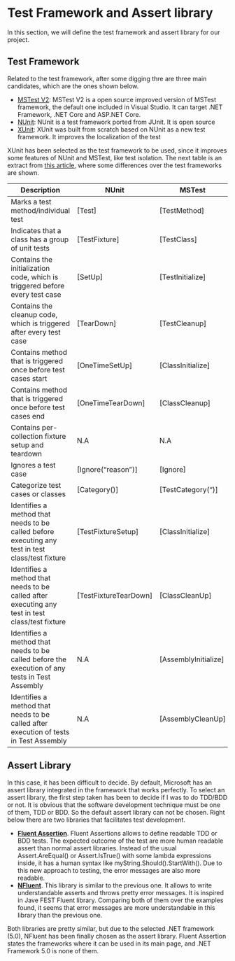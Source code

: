 # Test Framework and Assert library
In this section, we will define the test framework and assert library for our project. 
## Test Framework
Related to the test framework, after some digging thre are three main candidates, which are the ones shown below. 
- [MSTest V2](https://github.com/microsoft/testfx): MSTest V2 is a open source improved version of MSTest framework, the default one included in Visual Studio. It can target .NET Framework, .NET Core and ASP.NET Core.
- [NUnit](https://nunit.org/): NUnit is a test framework ported from JUnit. It is open source
- [XUnit](): XUnit was built from scratch based on NUnit as a new test framework. It improves the localization of the test

XUnit has been selected as the test framework to be used, since it improves some features of NUnit and MSTest, like test isolation. The next table is an extract from [this article](https://www.lambdatest.com/blog/nunit-vs-xunit-vs-mstest/), where some differences over the test frameworks are shown.

| Description                                                                                      | NUnit                 | MSTest               | xUnit                  |
|--------------------------------------------------------------------------------------------------|-----------------------|----------------------|------------------------|
| Marks a test method/individual test                                                              | [Test]                | [TestMethod]         | [Fact]                 |
| Indicates that a class has a group of unit tests                                                 | [TestFixture]         | [TestClass]          | N.A                    |
| Contains the initialization code, which is triggered before every test case                      | [SetUp]               | [TestInitialize]     | Constructor            |
| Contains the cleanup code, which is triggered after every test case                              | [TearDown]            | [TestCleanup]        | IDisposable.Dispose    |
| Contains method that is triggered once before test cases start                                   | [OneTimeSetUp]        | [ClassInitialize]    | IClassFixture<T>       |
| Contains method that is triggered once before test cases end                                     | [OneTimeTearDown]     | [ClassCleanup]       | IClassFixture<T>       |
| Contains per-collection fixture setup and teardown                                               | N.A                   | N.A                  | ICollectionFixture<T>  |
| Ignores a test case                                                                              | [Ignore(“reason”)]    | [Ignore]             | [Fact(Skip=”reason”)]  |
| Categorize test cases or classes                                                                 | [Category()]          | [TestCategory(“)]    | [Trait(“Category”, “”) |
| Identifies a method that needs to be called before executing any test in test class/test fixture | [TestFixtureSetup]    | [ClassInitialize]    | N.A                    |
| Identifies a method that needs to be called after executing any test in test class/test fixture  | [TestFixtureTearDown] | [ClassCleanUp]       | N.A                    |
| Identifies a method that needs to be called before the execution of any tests in Test Assembly   | N.A                   | [AssemblyInitialize] | N.A                    |
| Identifies a method that needs to be called after execution of tests in Test Assembly            | N.A                   | [AssemblyCleanUp]    | N.A                    |

## Assert Library
In this case, it has been difficult to decide. By default, Microsoft has an assert library integrated in the framework that works perfectly. To select an assert library, the first step taken has been to decide if I was to do TDD/BDD or not. It is obvious that the software development technique must be one of them, TDD or BDD. So the default assert library can not be chosen. Right below there are two libraries that facilitates test development.
- <strong>[Fluent Assertion](https://fluentassertions.com/)</strong>. Fluent Assertions allows to define readable TDD or BDD tests. The expected outcome of the test are more human readable assert than normal assert libraries. Instead of the usual Assert.AreEqual() or Assert.IsTrue() with some lambda expressions inside, it has a human syntax like myString.Should().StartWith(). Due to this new approach to testing, the error messages are also more readable.
- <strong>[NFluent](http://www.n-fluent.net/)</strong>. This library is similar to the previous one. It allows to write understandable asserts and throws pretty error messages. It is inspired in Jave FEST Fluent library. Comparing both of them over the examples found, it seems that error messages are more understandable in this library than the previous one.

Both libraries are pretty similar, but due to the selected .NET framework (5.0), NFluent has been finally chosen as the assert library. Fluent Assertion states the frameworks where it can be used in its main page, and .NET Framework 5.0 is none of them.
